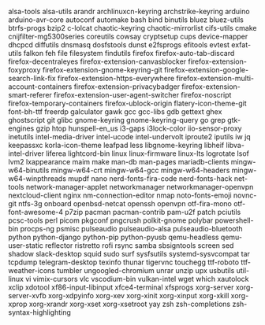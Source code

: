 alsa-tools
alsa-utils
arandr
archlinuxcn-keyring
archstrike-keyring
arduino
arduino-avr-core
autoconf
automake
bash
bind
binutils
bluez
bluez-utils
btrfs-progs
bzip2
c-lolcat
chaotic-keyring
chaotic-mirrorlist
cifs-utils
cmake
cnijfilter-mg5300series
coreutils
cowsay
cryptsetup
cups
device-mapper
dhcpcd
diffutils
dnsmasq
dosfstools
dunst
e2fsprogs
efitools
evtest
exfat-utils
falkon
feh
file
filesystem
findutils
firefox
firefox-auto-tab-discard
firefox-decentraleyes
firefox-extension-canvasblocker
firefox-extension-foxyproxy
firefox-extension-gnome-keyring-git
firefox-extension-google-search-link-fix
firefox-extension-https-everywhere
firefox-extension-multi-account-containers
firefox-extension-privacybadger
firefox-extension-smart-referer
firefox-extension-user-agent-switcher
firefox-noscript
firefox-temporary-containers
firefox-ublock-origin
flatery-icon-theme-git
font-bh-ttf
freerdp
galculator
gawk
gcc
gcc-libs
gdb
gettext
ghex
ghostscript
git
glibc
gnome-keyring
gnome-keyring-query
go
grep
gtk-engines
gzip
htop
hunspell-en_us
i3-gaps
i3lock-color
iio-sensor-proxy
inetutils
intel-media-driver
intel-ucode
intel-undervolt
iproute2
iputils
iw
jq
keepassxc
korla-icon-theme
leafpad
less
libgnome-keyring
libheif
libva-intel-driver
liferea
lightcord-bin
linux
linux-firmware
linux-lts
logrotate
lsof
lvm2
lxappearance
maim
make
man-db
man-pages
mariadb-clients
mingw-w64-binutils
mingw-w64-crt
mingw-w64-gcc
mingw-w64-headers
mingw-w64-winpthreads
mupdf
nano
nerd-fonts-fira-code
nerd-fonts-hack
net-tools
network-manager-applet
networkmanager
networkmanager-openvpn
nextcloud-client
nginx
nm-connection-editor
nmap
noto-fonts-emoji
novnc-git
ntfs-3g
onboard
openbsd-netcat
openssh
openvpn
otf-fira-mono
otf-font-awesome-4
p7zip
pacman
pacman-contrib
pam-u2f
patch
pciutils
pcsc-tools
perl
picom
pkgconf
pngcrush
polkit-gnome
polybar
powershell-bin
procps-ng
psmisc
pulseaudio
pulseaudio-alsa
pulseaudio-bluetooth
python
python-django
python-pip
python-pyusb
qemu-headless
qemu-user-static
reflector
ristretto
rofi
rsync
samba
sbsigntools
screen
sed
shadow
slack-desktop
squid
sudo
surf
sysfsutils
systemd-sysvcompat
tar
tcpdump
telegram-desktop
texinfo
thunar
tigervnc
touchegg
ttf-roboto
ttf-weather-icons
tumbler
ungoogled-chromium
unrar
unzip
upx
usbutils
util-linux
vi
vimix-cursors
vlc
vscodium-bin
vulkan-intel
wget
which
xautolock
xclip
xdotool
xf86-input-libinput
xfce4-terminal
xfsprogs
xorg-server
xorg-server-xvfb
xorg-xdpyinfo
xorg-xev
xorg-xinit
xorg-xinput
xorg-xkill
xorg-xprop
xorg-xrandr
xorg-xset
xorg-xsetroot
yay
zsh
zsh-completions
zsh-syntax-highlighting
